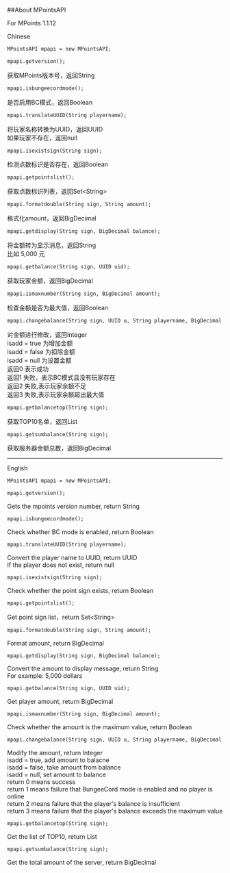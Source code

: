##About MPointsAPI

For MPoints 1.1.12

Chinese
```xml
MPointsAPI mpapi = new MPointsAPI;
```

```xml
mpapi.getversion();
```
获取MPoints版本号，返回String

```xml
mpapi.isbungeecordmode();
```
是否启用BC模式，返回Boolean

```xml
mpapi.translateUUID(String playername);
```
将玩家名称转换为UUID，返回UUID  
如果玩家不存在，返回null

```xml
mpapi.isexistsign(String sign);
```
检测点数标识是否存在，返回Boolean

```xml
mpapi.getpointslist();
```
获取点数标识列表，返回Set&lt;String&gt;

```xml
mpapi.formatdouble(String sign, String amount);
```
格式化amount，返回BigDecimal

```xml
mpapi.getdisplay(String sign, BigDecimal balance);
```
将金额转为显示消息，返回String  
比如 5,000 元

```xml
mpapi.getbalance(String sign, UUID uid);
```
获取玩家金额，返回BigDecimal

```xml
mpapi.ismaxnumber(String sign, BigDecimal amount);
```
检查金额是否为最大值，返回Boolean

```xml
mpapi.changebalance(String sign, UUID u, String playername, BigDecimal amount, Boolean isadd);
```
对金额进行修改，返回Integer  
isadd = true 为增加金额  
isadd = false 为扣除金额  
isadd = null 为设置金额  
返回0 表示成功  
返回1 失败，表示BC模式且没有玩家存在  
返回2 失败,表示玩家余额不足  
返回3 失败,表示玩家余额超出最大值  

```xml
mpapi.getbalancetop(String sign);
```
获取TOP10名单，返回List<String>

```xml
mpapi.getsumbalance(String sign);
```
获取服务器金额总数，返回BigDecimal


****


English
```xml
MPointsAPI mpapi = new MPointsAPI;
```

```xml
mpapi.getversion();
```
Gets the mpoints version number, return String

```xml
mpapi.isbungeecordmode();
```
Check whether BC mode is enabled, return Boolean

```xml
mpapi.translateUUID(String playername);
```
Convert the player name to UUID, return UUID  
If the player does not exist, return null

```xml
mpapi.isexistsign(String sign);
```
Check whether the point sign exists, return Boolean

```xml
mpapi.getpointslist();
```
Get point sign list，return Set&lt;String&gt;

```xml
mpapi.formatdouble(String sign, String amount);
```
Format amount, return BigDecimal

```xml
mpapi.getdisplay(String sign, BigDecimal balance);
```
Convert the amount to display message, return String  
For example: 5,000 dollars

```xml
mpapi.getbalance(String sign, UUID uid);
```
Get player amount, return BigDecimal

```xml
mpapi.ismaxnumber(String sign, BigDecimal amount);
```
Check whether the amount is the maximum value, return Boolean

```xml
mpapi.changebalance(String sign, UUID u, String playername, BigDecimal amount, Boolean isadd);
```
Modify the amount, return Integer  
isadd = true, add amount to balacne  
isadd = false, take amount from balance  
isadd = null, set amount to balance  
return 0 means success  
return 1 means failure that BungeeCord mode is enabled and no player is online  
return 2 means failure that the player's balance is insufficient  
return 3 means failure that the player's balance exceeds the maximum value  

```xml
mpapi.getbalancetop(String sign);
```
Get the list of TOP10, return List<String>

```xml
mpapi.getsumbalance(String sign);
```
Get the total amount of the server, return BigDecimal
```